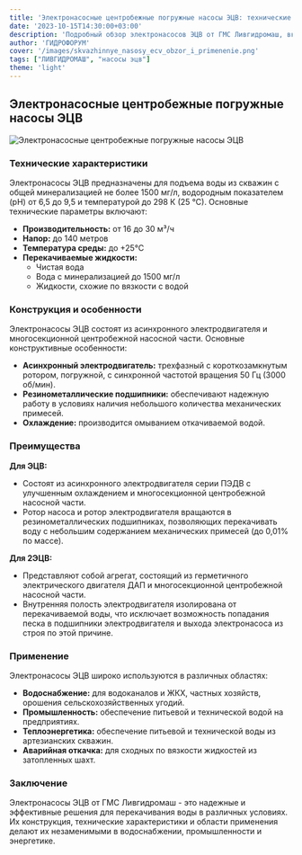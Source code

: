 ```yaml
---
title: 'Электронасосные центробежные погружные насосы ЭЦВ: технические характеристики и применение'
date: '2023-10-15T14:30:00+03:00'
description: 'Подробный обзор электронасосов ЭЦВ от ГМС Ливгидромаш, включая технические характеристики, области применения и преимущества.'
author: 'ГИДРОФОРУМ'
cover: '/images/skvazhinnye_nasosy_ecv_obzor_i_primenenie.png'
tags: ["ЛИВГИДРОМАШ", "насосы эцв"]
theme: 'light'
---
```


## Электронасосные центробежные погружные насосы ЭЦВ

![Электронасосные центробежные погружные насосы ЭЦВ](/images/skvazhinnye_nasosy_ecv_obzor_i_primenenie.png)

### Технические характеристики

Электронасосы ЭЦВ предназначены для подъема воды из скважин с общей минерализацией не более 1500 мг/л, водородным показателем (рН) от 6,5 до 9,5 и температурой до 298 К (25 °С). Основные технические параметры включают:

- **Производительность:** от 16 до 30 м³/ч
- **Напор:** до 140 метров
- **Температура среды:** до +25°C
- **Перекачиваемые жидкости:**
  - Чистая вода
  - Вода с минерализацией до 1500 мг/л
  - Жидкости, схожие по вязкости с водой

### Конструкция и особенности

Электронасосы ЭЦВ состоят из асинхронного электродвигателя и многосекционной центробежной насосной части. Основные конструктивные особенности:

- **Асинхронный электродвигатель:** трехфазный с короткозамкнутым ротором, погружной, с синхронной частотой вращения 50 Гц (3000 об/мин).
- **Резинометаллические подшипники:** обеспечивают надежную работу в условиях наличия небольшого количества механических примесей.
- **Охлаждение:** производится омыванием откачиваемой водой.

### Преимущества

**Для ЭЦВ:**
- Состоят из асинхронного электродвигателя серии ПЭДВ с улучшенным охлаждением и многосекционной центробежной насосной части.
- Ротор насоса и ротор электродвигателя вращаются в резинометаллических подшипниках, позволяющих перекачивать воду с небольшим содержанием механических примесей (до 0,01% по массе).

**Для 2ЭЦВ:**
- Представляют собой агрегат, состоящий из герметичного электрического двигателя ДАП и многосекционной центробежной насосной части.
- Внутренняя полость электродвигателя изолирована от перекачиваемой воды, что исключает возможность попадания песка в подшипники электродвигателя и выхода электронасоса из строя по этой причине.

### Применение

Электронасосы ЭЦВ широко используются в различных областях:

- **Водоснабжение:** для водоканалов и ЖКХ, частных хозяйств, орошения сельскохозяйственных угодий.
- **Промышленность:** обеспечение питьевой и технической водой на предприятиях.
- **Теплоэнергетика:** обеспечение питьевой и технической воды из артезианских скважин.
- **Аварийная откачка:** для сходных по вязкости жидкостей из затопленных шахт.

### Заключение

Электронасосы ЭЦВ от ГМС Ливгидромаш - это надежные и эффективные решения для перекачивания воды в различных условиях. Их конструкция, технические характеристики и области применения делают их незаменимыми в водоснабжении, промышленности и энергетике.